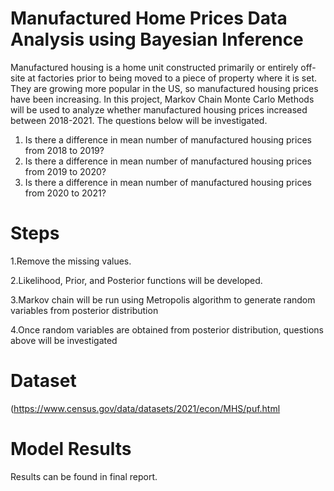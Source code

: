 # Manufactured Home Prices Data Analysis using Bayesian Inference
 
Manufactured housing is a home unit constructed primarily or entirely off-site at factories prior to being moved to a piece of property where it is set. They are growing more popular in the US, so manufactured housing prices have been increasing. In this project, Markov Chain Monte Carlo Methods will be used to analyze whether manufactured housing prices increased between 2018-2021. The questions below will be investigated.

1.	Is there a difference in mean number of manufactured housing prices from 2018 to 2019?
2.	Is there a difference in mean number of manufactured housing prices from 2019 to 2020?
3.	Is there a difference in mean number of manufactured housing prices from 2020 to 2021?


# Steps
1.Remove the missing values.

2.Likelihood, Prior, and Posterior functions will be developed.

3.Markov chain will be run using Metropolis algorithm to generate random variables from posterior distribution

4.Once random variables are obtained from posterior distribution, questions above will be investigated


# Dataset
(https://www.census.gov/data/datasets/2021/econ/MHS/puf.html



# Model Results

Results can be found in final report. 



